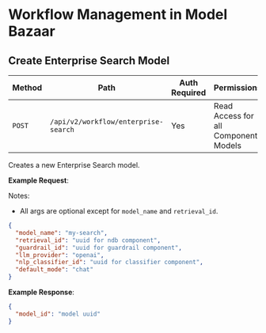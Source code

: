 # Workflow Management in Model Bazaar

## Create Enterprise Search Model 

| Method | Path | Auth Required | Permissions |
| ------ | ---- | ------------- | ----------  |
| `POST` | `/api/v2/workflow/enterprise-search` | Yes | Read Access for all Component Models |

Creates a new Enterprise Search model.

__Example Request__: 

Notes:
* All args are optional except for `model_name` and `retrieval_id`.
```json
{
  "model_name": "my-search",
  "retrieval_id": "uuid for ndb component",
  "guardrail_id": "uuid for guardrail component",
  "llm_provider": "openai",
  "nlp_classifier_id": "uuid for classifier component",
  "default_mode": "chat"
}
```
__Example Response__:
```json
{
  "model_id": "model uuid"
}
```